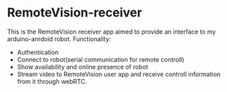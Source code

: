 # RemoteVision-receiver

This is the RemoteVision receiver app aimed to provide an interface to my arduino-anrdoid robot.
Functionality:

- Authentication
- Connect to robot(serial communication for remote controll)
- Show availability and online presence of robot
- Stream video to RemoteVision user app and receive controll information from it through webRTC.
